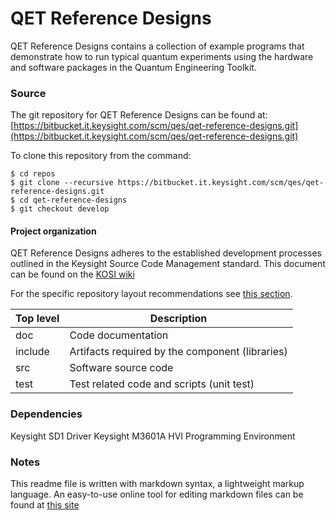 # QET Reference Designs

QET Reference Designs contains a collection of example programs that demonstrate how to run typical quantum experiments using the hardware and software packages in the Quantum Engineering Toolkit. 

### Source
The git repository for QET Reference Designs can be found at:
[https://bitbucket.it.keysight.com/scm/qes/qet-reference-designs.git](https://bitbucket.it.keysight.com/scm/qes/qet-reference-designs.git)

To clone this repository from the command:

    $ cd repos
    $ git clone --recursive https://bitbucket.it.keysight.com/scm/qes/qet-reference-designs.git
    $ cd qet-reference-designs
    $ git checkout develop

#### Project organization

QET Reference Designs adheres to the established development processes outlined in the Keysight Source Code Management standard.  This document can be found on the [KOSI wiki][sourceCodeStandard] 

For the specific repository layout recommendations see [this section][recommendedGitDirectories].

| Top level    | Description                                              |
| -----------  | -------------------------------------------------------- |
| doc          | Code documentation                                       |
| include      | Artifacts required by the component (libraries)          |
| src          | Software source code                                     |
| test         | Test related code and scripts (unit test)                |

### Dependencies

Keysight SD1 Driver
Keysight M3601A HVI Programming Environment

### Notes

This readme file is written with markdown syntax, a lightweight markup language. 
An easy-to-use online tool for editing markdown files can be found at [this site][markdownEditor]

[markdownEditor]: http://dillinger.io/
[sourceCodeStandard]: https://wiki2.collaboration.is.keysight.com/display/KOSi/Keysight+Source+Code+Management+Standard
[recommendedGitDirectories]: https://wiki2.collaboration.is.keysight.com/display/KOSi/Keysight+Source+Code+Management+Standard#KeysightSourceCodeManagementStandard-_Toc453757340